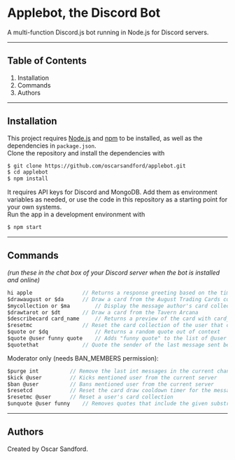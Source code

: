 # Applebot, the Discord Bot
A multi-function Discord.js bot running in Node.js for Discord servers.
<hr>

## Table of Contents
1. Installation
2. Commands
3. Authors

<hr>

## Installation

This project requires [Node.js](https://nodejs.org/) and [npm](https://www.npmjs.com/) to be installed, as well as the dependencies in `package.json`. <br>
Clone the repository and install the dependencies with
```sh
$ git clone https://github.com/oscarsandford/applebot.git
$ cd applebot
$ npm install
```

It requires API keys for Discord and MongoDB. Add them as environment variables as needed, or use the code in this repository as a starting point for your own systems. <br>
Run the app in a development environment with
```sh
$ npm start
```

<hr>

## Commands
*(run these in the chat box of your Discord server when the bot is installed and online)*

```js
hi apple        		// Returns a response greeting based on the time of day
$drawaugust or $da		// Draw a card from the August Trading Cards collection
$mycollection or $ma  		// Display the message author's card collection
$drawtarot or $dt		// Draw a card from the Tavern Arcana
$describecard card_name		// Returns a preview of the card with card_name, if it exists
$resetmc     			// Reset the card collection of the user that called it
$quote or $dq 				// Returns a random quote out of context
$quote @user funny quote	// Adds "funny quote" to the list of @user's quotes
$quotethat				// Quote the sender of the last message sent before this command
```

Moderator only (needs BAN_MEMBERS permission):
```js
$purge int   		// Remove the last int messages in the current channel, up to 50
$kick @user   		// Kicks mentioned user from the current server
$ban @user   		// Bans mentioned user from the current server
$resetcd        	// Reset the card draw cooldown timer for the message author
$resetmc @user    	// Reset a user's card collection
$unquote @user funny 	// Removes quotes that include the given substring (removes "funny quote")
```

<hr>

## Authors
Created by Oscar Sandford.

